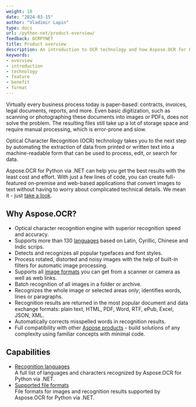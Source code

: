 ```yaml
---
weight: 10
date: "2024-03-15"
author: "Vladimir Lapin"
type: docs
url: /python-net/product-overview/
feedback: OCRPYNET
title: Product overview
description: An introduction to OCR technology and how Aspose.OCR for Python via .NET can help you use it for your day-to-day business needs.
keywords:
- overview
- introduction
- technology
- feature
- benefit
- format
---
```


Virtually every business process today is paper-based: contracts, invoices, legal documents, reports, and more. Even basic digitization, such as scanning or photographing these documents into images or PDFs, does not solve the problem. The resulting files still take up a lot of storage space and require manual processing, which is error-prone and slow.

Optical Character Recognition (OCR) technology takes you to the next step by automating the extraction of data from printed or written text into a machine-readable form that can be used to process, edit, or search for data.

Aspose.OCR for Python via .NET can help you get the best results with the least cost and effort. With just a few lines of code, you can create full-featured on-premise and web-based applications that convert images to text without having to worry about complicated technical details. We mean it - just [take a look](/ocr/python-net/hello-world/).

## Why Aspose.OCR?

- Optical character recognition engine with superior recognition speed and accuracy.
- Supports more than 130 [languages](/ocr/python-net/recognition-languages/) based on Latin, Cyrillic, Chinese and Indic scrips.
- Detects and recognizes all popular typefaces and font styles.
- Process rotated, distorted and noisy images with the help of built-in filters for automatic image processing.
- Supports all [image formats](/ocr/python-net/supported-file-formats/) you can get from a scanner or camera as well as web links.
- Batch recognition of all images in a folder or archive.
- Recognizes the whole image or selected areas only; identifies words, lines or paragraphs.
- Recognition results are returned in the most popular document and data exchange formats: plain text, HTML, PDF, Word, RTF, ePub, Excel, JSON, XML.
- Automatically corrects misspelled words in recognition results.
- Full compatibility with other [Aspose products](https://products.aspose.com/) - build solutions of any complexity using familiar concepts with minimal code.

## Capabilities

- [Recognition languages](/ocr/python-net/recognition-languages/)  
  A full list of languages and characters recognized by Aspose.OCR for Python via .NET.
- [Supported file formats](/ocr/python-net/supported-file-formats/)  
  File formats for images and recognition results supported by Aspose.OCR for Python via .NET.
